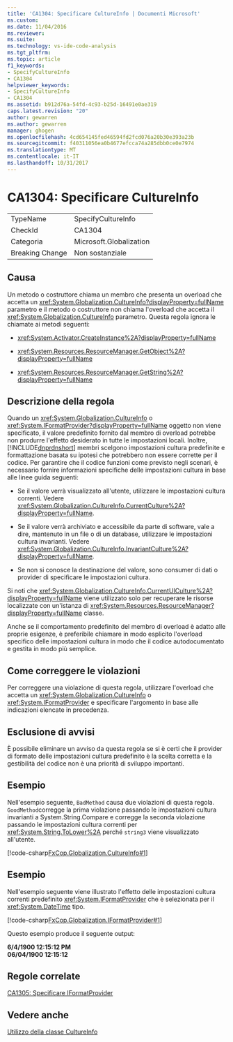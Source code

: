 ```yaml
---
title: 'CA1304: Specificare CultureInfo | Documenti Microsoft'
ms.custom: 
ms.date: 11/04/2016
ms.reviewer: 
ms.suite: 
ms.technology: vs-ide-code-analysis
ms.tgt_pltfrm: 
ms.topic: article
f1_keywords:
- SpecifyCultureInfo
- CA1304
helpviewer_keywords:
- SpecifyCultureInfo
- CA1304
ms.assetid: b912d76a-54fd-4c93-b25d-16491e0ae319
caps.latest.revision: "20"
author: gewarren
ms.author: gewarren
manager: ghogen
ms.openlocfilehash: 4cd654145fed46594fd2fcd076a20b30e393a23b
ms.sourcegitcommit: f40311056ea0b4677efcca74a285dbb0ce0e7974
ms.translationtype: MT
ms.contentlocale: it-IT
ms.lasthandoff: 10/31/2017
---
```

# <a name="ca1304-specify-cultureinfo"></a>CA1304: Specificare CultureInfo
|||  
|-|-|  
|TypeName|SpecifyCultureInfo|  
|CheckId|CA1304|  
|Categoria|Microsoft.Globalization|  
|Breaking Change|Non sostanziale|  
  
## <a name="cause"></a>Causa  
 Un metodo o costruttore chiama un membro che presenta un overload che accetta un <xref:System.Globalization.CultureInfo?displayProperty=fullName> parametro e il metodo o costruttore non chiama l'overload che accetta il <xref:System.Globalization.CultureInfo> parametro. Questa regola ignora le chiamate ai metodi seguenti:  
  
-   <xref:System.Activator.CreateInstance%2A?displayProperty=fullName>  
  
-   <xref:System.Resources.ResourceManager.GetObject%2A?displayProperty=fullName>  
  
-   <xref:System.Resources.ResourceManager.GetString%2A?displayProperty=fullName>  
  
## <a name="rule-description"></a>Descrizione della regola  
 Quando un <xref:System.Globalization.CultureInfo> o <xref:System.IFormatProvider?displayProperty=fullName> oggetto non viene specificato, il valore predefinito fornito dal membro di overload potrebbe non produrre l'effetto desiderato in tutte le impostazioni locali. Inoltre, [!INCLUDE[dnprdnshort](../code-quality/includes/dnprdnshort_md.md)] membri scelgono impostazioni cultura predefinite e formattazione basata su ipotesi che potrebbero non essere corrette per il codice. Per garantire che il codice funzioni come previsto negli scenari, è necessario fornire informazioni specifiche delle impostazioni cultura in base alle linee guida seguenti:  
  
-   Se il valore verrà visualizzato all'utente, utilizzare le impostazioni cultura correnti. Vedere <xref:System.Globalization.CultureInfo.CurrentCulture%2A?displayProperty=fullName>.  
  
-   Se il valore verrà archiviato e accessibile da parte di software, vale a dire, mantenuto in un file o di un database, utilizzare le impostazioni cultura invarianti. Vedere <xref:System.Globalization.CultureInfo.InvariantCulture%2A?displayProperty=fullName>.  
  
-   Se non si conosce la destinazione del valore, sono consumer di dati o provider di specificare le impostazioni cultura.  
  
 Si noti che <xref:System.Globalization.CultureInfo.CurrentUICulture%2A?displayProperty=fullName> viene utilizzato solo per recuperare le risorse localizzate con un'istanza di <xref:System.Resources.ResourceManager?displayProperty=fullName> classe.  
  
 Anche se il comportamento predefinito del membro di overload è adatto alle proprie esigenze, è preferibile chiamare in modo esplicito l'overload specifico delle impostazioni cultura in modo che il codice autodocumentato e gestita in modo più semplice.  
  
## <a name="how-to-fix-violations"></a>Come correggere le violazioni  
 Per correggere una violazione di questa regola, utilizzare l'overload che accetta un <xref:System.Globalization.CultureInfo> o <xref:System.IFormatProvider> e specificare l'argomento in base alle indicazioni elencate in precedenza.  
  
## <a name="when-to-suppress-warnings"></a>Esclusione di avvisi  
 È possibile eliminare un avviso da questa regola se si è certi che il provider di formato delle impostazioni cultura predefinito è la scelta corretta e la gestibilità del codice non è una priorità di sviluppo importanti.  
  
## <a name="example"></a>Esempio  
 Nell'esempio seguente, `BadMethod` causa due violazioni di questa regola. `GoodMethod`corregge la prima violazione passando le impostazioni cultura invarianti a System.String.Compare e corregge la seconda violazione passando le impostazioni cultura correnti per <xref:System.String.ToLower%2A> perché `string3` viene visualizzato all'utente.  
  
 [!code-csharp[FxCop.Globalization.CultureInfo#1](../code-quality/codesnippet/CSharp/ca1304-specify-cultureinfo_1.cs)]  
  
## <a name="example"></a>Esempio  
 Nell'esempio seguente viene illustrato l'effetto delle impostazioni cultura correnti predefinito <xref:System.IFormatProvider> che è selezionata per il <xref:System.DateTime> tipo.  
  
 [!code-csharp[FxCop.Globalization.IFormatProvider#1](../code-quality/codesnippet/CSharp/ca1304-specify-cultureinfo_2.cs)]  
  
 Questo esempio produce il seguente output:  
  
 **6/4/1900 12:15:12 PM**  
**06/04/1900 12:15:12**   
## <a name="related-rules"></a>Regole correlate  
 [CA1305: Specificare IFormatProvider](../code-quality/ca1305-specify-iformatprovider.md)  
  
## <a name="see-also"></a>Vedere anche  
[Utilizzo della classe CultureInfo](/dotnet/standard/globalization-localization/globalization#Cultures)  